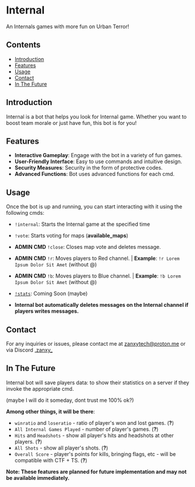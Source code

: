 # Internal

An Internals games with more fun on Urban Terror!

## Contents
- [Introduction](#introduction)
- [Features](#features)
- [Usage](#usage)
- [Contact](#contact)
- [In The Future](#in-the-future)

## Introduction

Internal is a bot that helps you look for Internal game. Whether you want to boost team morale or just have fun, this bot is for you!

## Features

- **Interactive Gameplay**: Engage with the bot in a variety of fun games.
- **User-Friendly Interface**: Easy to use commands and intuitive design.
- **Security Measures**: Security in the form of protective codes.
- **Advanced Functions**: Bot uses advanced functions for each cmd.

## Usage

Once the bot is up and running, you can start interacting with it using the following cmds:

- `!internal`: Starts the Internal game at the specified time
- `!vote`: Starts voting for maps (**available_maps**)
- **ADMIN CMD** `!close`: Closes map vote and deletes message.
- **ADMIN CMD** `!r`: Moves players to Red channel. | **Example**: `!r Lorem Ipsum Dolor Sit Amet` (without @)
- **ADMIN CMD** `!b`: Moves players to Blue channel. | **Example**: `!b Lorem Ipsum Dolor Sit Amet` (without @)
- [`!stats`](#in-the-future): Coming Soon (maybe)

- **Internal bot automatically deletes messages on the Internal channel  if players writes messages.**

## Contact

For any inquiries or issues, please contact me at [zanxytech@proton.me](mailto:zanxytech@proton.me) or via Discord [.zanxy_](https://discord.com/users/495227326305665024)

## In The Future

Internal bot will save players data: to show their statistics on a server if they invoke the appropriate cmd.

(maybe I will do it someday, dont trust me 100% ok?)

**Among other things, it will be there**:
- `winratio` and `loseratio` - ratio of player's won and lost games. (**?**)
- `All Internal Games Played` - number of player's games. (**?**)
- `Hits` and `Headshots` - show all player's hits and headshots at other players. (**?**)
- `All Shots` - show all player's shots. (**?**)
- `Overall Score` - player's points for kills, bringing flags, etc - will be compatible with CTF + TS. (**?**)

**Note: These features are planned for future implementation and may not be available immediately.**
